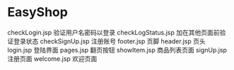 EasyShop
========
checkLogin.jsp  验证用户名密码以登录
checkLogStatus.jsp 加在其他页面前验证登录状态
checkSignUp.jsp 注册账号
footer.jsp 页脚
header.jsp 页头
login.jsp 登陆界面
pages.jsp 翻页按钮
showItem.jsp 商品列表页面
signUp.jsp 注册页面
welcome.jsp 欢迎页面
